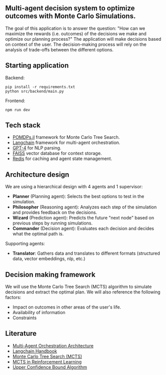 ## Multi-agent decision system to optimize outcomes with Monte Carlo Simulations.
The goal of this application is to answer the question: "How can we maximize the rewards (i.e. outcomes) of the decisions we make and optimize our planning process?"
The application will make decisions based on context of the user.
The decision-making process will rely on the analysis of trade-offs between the different options.

## Starting application
Backend:
```
pip install -r requirements.txt
python src/backend/main.py
```
Frontend:
```
npm run dev
```
## Tech stack
- [POMDPs.jl](https://juliapomdp.github.io/MCTS.jl/latest/) framework for Monte Carlo Tree Search.
- [Langchain](https://langchain.com/) framework for multi-agent orchestration.
- [GPT-4](https://platform.openai.com/docs/models/gpt-4) for NLP parsing.
- [FAISS](https://github.com/facebookresearch/faiss) vector database for context storage.
- [Redis](https://redis.io/) for caching and agent state management.

## Architecture design
We are using a hierarchical design with 4 agents and 1 supervisor:
- **Planner** (Planning agent): Selects the best options to test in the simulation.
- **Philosopher** (Reasoning agent): Analyzes each step of the simulation and provides feedback on the decisions.
- **Wizard** (Prediction agent): Predicts the future "next node" based on previous steps by running simulations.
- **Commander** (Decision agent): Evaluates each decision and decides what the optimal path is.

Supporting agents:
- **Translator**: Gathers data and translates to different formats (structured data, vector embeddings, nlp, etc.)

## Decision making framework
We will use the Monte Carlo Tree Search (MCTS) algorithm to simulate decisions and extract the optimal plan. We will also reference the following factors:
- Impact on outcomes in other areas of the user's life.
- Availability of information
- Constraints

## Literature
- [Multi-Agent Orchestration Architecture](https://dev.to/yukooshima/building-a-multi-agent-framework-from-scratch-with-llamaindex-5ecn)
- [Langchain Handbook](https://langchain-ai.github.io/langgraph/concepts/multi_agent/#handoffs)
- [Monte Carlo Tree Search (MCTS)](https://medium.com/@_michelangelo_/monte-carlo-tree-search-mcts-algorithm-for-dummies-74b2bae53bfa)
- [MCTS in Reinforcement Learning](https://www.jair.org/index.php/jair/article/download/11099/26289/20632)
- [Upper Confidence Bound Algorithm](https://kfoofw.github.io/bandit-theory-ucb-analysis/)